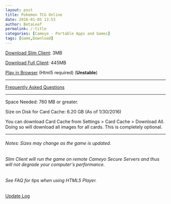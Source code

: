 ```yaml
---
layout: post
title: Pokemon TCG Online
date: 2016-01-05 13:53
author: BetaLeaf
permalink: /:title
categories: [Cameyo - Portable Apps and Games]
tags: [Game,Download]
---
```


<a href="https://online.cameyo.com/apps/635888631888786649/clientexe">Download Slim Client</a>: 3MB

<a href="https://dl.dropboxusercontent.com/u/350004313/CDN/dl/cameyo/Pokemon TCG Online.cameyo.exe" target="_blank">Download Full Client</a>: 445MB 

<a href="https://online.cameyo.com/apps/635888631888786649/play" target="_blank">Play in Browser</a> (Html5 required) (**Unstable**)

***

<a href="https://betaleaf.net/cameyo-faq" target="_blank">Frequently Asked Questions</a>

***

Space Needed: 760 MB or greater.

Size on Disk for Card Cache: 6.20 GB (As of 1/30/2016)

You can download Card Cache from Settings &gt; Card Cache &gt; Download All. Doing so will download all images for all cards. This is completely optional.

***  

###### Notes: Sizes may change as the game is updated.  

###### Slim Client will run the game on remote Cameyo Secure Servers and thus will not degrade your computer's performance.  

###### See FAQ for tips when using HTML5 Player.  

[Update Log](/Pokemon-TCG-Online-Update-Log)